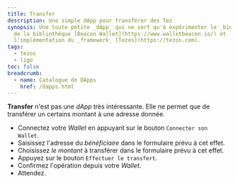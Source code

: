 ```yaml
---
title: Transfer
description: Une simple dApp pour transférer des Tez
synopsis: Une toute petite _dApp_ qui ne sert qu'à expérimenter le _binding_
  de la bibliothèque [Beacon Wallet](https://www.walletbeacon.io/) et
  l'implémentation du _framework_ [Tezos](https://tezos.com).
tags:
  - tezos
  - ligo
toc: false
breadcrumb:
  - name: Catalogue de DApps
    href: /dapps.html
---
```


**Transfer** n'est pas une _dApp_ très intéressante. Elle ne permet que de
transférer un certains montant à une adresse donnée.

- Connectez votre _Wallet_ en appuyant sur le bouton `Connecter son Wallet`.
- Saisissez l'adresse du _bénéficiaire_ dans le formulaire prévu à cet effet.
- Choisissez _le montant_ à transférer dans le formulaire prévu à cet effet.
- Appuyez sur le bouton `Effectuer le transfert`.
- Confirmez l'opération depuis votre _Wallet_.
- Attendez.
